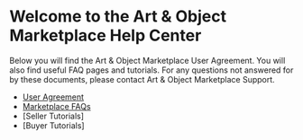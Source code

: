 # Welcome to the Art & Object Marketplace Help Center

Below you will find the Art & Object Marketplace User Agreement. You will also find useful FAQ pages and tutorials. For any questions not answered for by these documents, please contact Art & Object Marketplace Support.

 * [User Agreement](terms.md)
 * [Marketplace FAQs](faq.md)
 * [Seller Tutorials]
 * [Buyer Tutorials]

